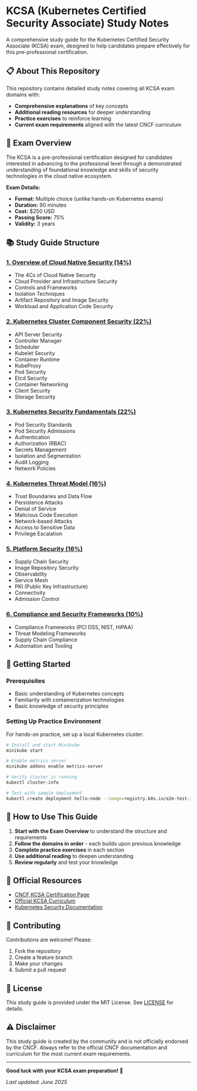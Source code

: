 # KCSA (Kubernetes Certified Security Associate) Study Notes

A comprehensive study guide for the Kubernetes Certified Security Associate (KCSA) exam, designed to help candidates prepare effectively for this pre-professional certification.

## 📋 About This Repository

This repository contains detailed study notes covering all KCSA exam domains with:
- **Comprehensive explanations** of key concepts
- **Additional reading resources** for deeper understanding  
- **Practice exercises** to reinforce learning
- **Current exam requirements** aligned with the latest CNCF curriculum

## 🎯 Exam Overview

The KCSA is a pre-professional certification designed for candidates interested in advancing to the professional level through a demonstrated understanding of foundational knowledge and skills of security technologies in the cloud native ecosystem.

**Exam Details:**
- **Format:** Multiple choice (unlike hands-on Kubernetes exams)
- **Duration:** 90 minutes
- **Cost:** $250 USD
- **Passing Score:** 75%
- **Validity:** 3 years

## 📚 Study Guide Structure

### [1. Overview of Cloud Native Security (14%)](./01-cloud-native-security/README.md)
- The 4Cs of Cloud Native Security
- Cloud Provider and Infrastructure Security
- Controls and Frameworks
- Isolation Techniques
- Artifact Repository and Image Security
- Workload and Application Code Security

### [2. Kubernetes Cluster Component Security (22%)](./02-cluster-component-security/README.md)
- API Server Security
- Controller Manager
- Scheduler
- Kubelet Security
- Container Runtime
- KubeProxy
- Pod Security
- Etcd Security
- Container Networking
- Client Security
- Storage Security

### [3. Kubernetes Security Fundamentals (22%)](./03-security-fundamentals/README.md)
- Pod Security Standards
- Pod Security Admissions
- Authentication
- Authorization (RBAC)
- Secrets Management
- Isolation and Segmentation
- Audit Logging
- Network Policies

### [4. Kubernetes Threat Model (16%)](./04-threat-model/README.md)
- Trust Boundaries and Data Flow
- Persistence Attacks
- Denial of Service
- Malicious Code Execution
- Network-based Attacks
- Access to Sensitive Data
- Privilege Escalation

### [5. Platform Security (16%)](./05-platform-security/README.md)
- Supply Chain Security
- Image Repository Security
- Observability
- Service Mesh
- PKI (Public Key Infrastructure)
- Connectivity
- Admission Control

### [6. Compliance and Security Frameworks (10%)](./06-compliance-frameworks/README.md)
- Compliance Frameworks (PCI DSS, NIST, HIPAA)
- Threat Modeling Frameworks
- Supply Chain Compliance
- Automation and Tooling

## 🚀 Getting Started

### Prerequisites
- Basic understanding of Kubernetes concepts
- Familiarity with containerization technologies
- Basic knowledge of security principles

### Setting Up Practice Environment
For hands-on practice, set up a local Kubernetes cluster:

```bash
# Install and start Minikube
minikube start

# Enable metrics server
minikube addons enable metrics-server

# Verify cluster is running
kubectl cluster-info

# Test with sample deployment
kubectl create deployment hello-node --image=registry.k8s.io/e2e-test-images/agnhost:2.39 -- /agnhost netexec --http-port=8080
```

## 📖 How to Use This Guide

1. **Start with the Exam Overview** to understand the structure and requirements
2. **Follow the domains in order** - each builds upon previous knowledge
3. **Complete practice exercises** in each section
4. **Use additional reading** to deepen understanding
5. **Review regularly** and test your knowledge

## 🔗 Official Resources

- [CNCF KCSA Certification Page](https://www.cncf.io/training/certification/kcsa/)
- [Official KCSA Curriculum](https://github.com/cncf/curriculum/blob/master/KCSA%20Curriculum.pdf)
- [Kubernetes Security Documentation](https://kubernetes.io/docs/concepts/security/)

## 🤝 Contributing

Contributions are welcome! Please:
1. Fork the repository
2. Create a feature branch
3. Make your changes
4. Submit a pull request

## 📄 License

This study guide is provided under the MIT License. See [LICENSE](LICENSE) for details.

## ⚠️ Disclaimer

This study guide is created by the community and is not officially endorsed by the CNCF. Always refer to the official CNCF documentation and curriculum for the most current exam requirements.

---

**Good luck with your KCSA exam preparation! 🎉**

*Last updated: June 2025*
